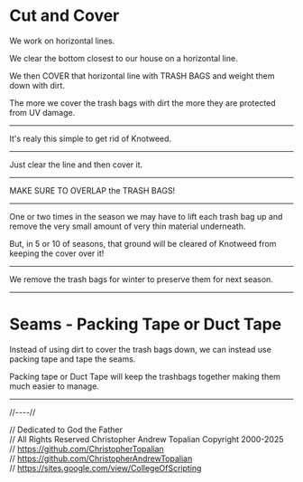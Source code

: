 # Cut and Cover

We work on horizontal lines.

We clear the bottom closest to our house on a horizontal line.

We then COVER that horizontal line with TRASH BAGS and weight them down with dirt.

The more we cover the trash bags with dirt the more they are protected from UV damage.

---

It's realy this simple to get rid of Knotweed.

---

Just clear the line and then cover it.

---

MAKE SURE TO OVERLAP the TRASH BAGS!

---

One or two times in the season we may have to lift each trash bag up and remove the very small amount of very thin material underneath.  

But, in 5 or 10 of seasons, that ground will be cleared of Knotweed from keeping the cover over it!

---

We remove the trash bags for winter to preserve them for next season.

---

# Seams - Packing Tape or Duct Tape

Instead of using dirt to cover the trash bags down, we can instead use packing tape and tape the seams. 

Packing tape or Duct Tape will keep the trashbags together making them much easier to manage.

---

//----//

// Dedicated to God the Father  
// All Rights Reserved Christopher Andrew Topalian Copyright 2000-2025  
// https://github.com/ChristopherTopalian  
// https://github.com/ChristopherAndrewTopalian  
// https://sites.google.com/view/CollegeOfScripting

